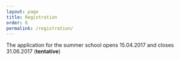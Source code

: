 ```yaml
---
layout: page
title: Registration 
order: 6
permalink: /registration/
---
```

The application for the summer school opens 15.04.2017 and closes 31.06.2017 (**tentative**)

